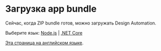 # Загрузка app bundle

Сейчас, когда ZIP bundle готов, можно загружать Design Automation.

Выберите язык: [Node.js](designautomation/appbundle/nodejs) | [.NET Core](designautomation/appbundle/netcore)

[Эта страница на английском языке](https://learnforge.autodesk.io/#/designautomation/appbundle/common).
